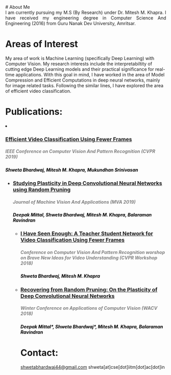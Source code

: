 <head>
<title> Shweta Bhardwaj </title>

</head>
# About Me
<div style = "text-align: justify"> I am currently pursuing my M.S (By Research) under Dr. Mitesh M. Khapra. I have received my engineering degree in Computer Science And Engineering (2016) from Guru Nanak Dev University, Amritsar.
</div>
   
# Areas of Interest
My area of work is Machine Learning (specifically Deep Learning) with Computer Vision. My research interests include the interpretabiltity of cutting edge Deep Learning models and their practical significance for real-time applications. With this goal in mind, I have worked in the area of Model Compression and Efficient Computations in deep neural networks, mainly for image related tasks. Following the similar lines, I have explored the area of efficient video classification. 

# Publications:
<li> <a href="https://arxiv.org/abs/1902.10640"><h3>Efficient Video Classification Using Fewer Frames</h3></a><font color="grey"><h5><i><b>  IEEE Conference on Computer Vision And Pattern Recognition (CVPR 2019)</b></i></h5></font>
   <font color="black"><h5> Shweta Bhardwaj, Mitesh M. Khapra, Mukundhan Srinivasan </h5></font>
  </li></ul>
<ul>
<li> <a href="https://arxiv.org/abs/1812.10240"><h3>Studying Plasticity in Deep Convolutional Neural Networks using Random Pruning</h3></a><font color="grey"><h5><i><b>  Journal of Machine Vision And Applications (MVA 2019)</b></i></h5></font>
   <font color="black"><h5> Deepak Mittal, Shweta Bhardwaj, Mitesh M. Khapra, Balaraman Ravindran </h5></font>
  </li></ul>
<ul>
<ul>
<li> <a href="https://arxiv.org/abs/1805.04668"><h3>I Have Seen Enough: A Teacher Student Network for Video Classification Using Fewer Frames</h3></a><font color="grey"><h5><i><b>  Conference on Computer Vision And Pattern Recognition worshop on Brave New Ideas for Video Understanding (CVPR Workshop 2018)</b></i></h5></font>
   <font color="black"><h5> Shweta Bhardwaj, Mitesh M. Khapra </h5></font>
  </li></ul>
<ul>   
<li> <a href="https://arxiv.org/abs/1801.10447"><h3>Recovering from Random Pruning: On the Plasticity of Deep Convolutional Neural Networks</h3></a><font color="grey"><h5><i><b>  Winter Conference on Applications of Computer Vision (WACV 2018)</b></i></h5></font>
   <font color="black"><h5> Deepak Mittal*, Shweta Bhardwaj*, Mitesh M. Khapra, Balaraman Ravindran </h5></font>
  </li></ul>
<ul>

# Contact:
shwetabhardwaj44@gmail.com
shweta[at]cse[dot]iitm[dot]ac[dot]in 
